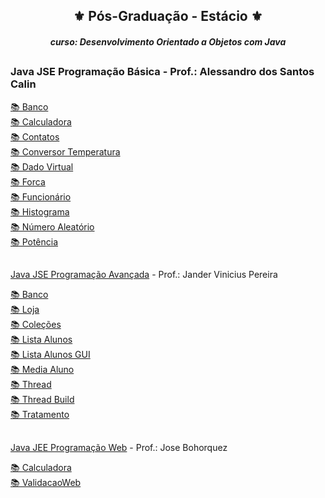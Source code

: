 <h2 align="center">⚜️ Pós-Graduação - Estácio ⚜️</h2>
<i><h4 align="center">curso: Desenvolvimento Orientado a Objetos com Java</i>
  
##
  
<h3>Java JSE Programação Básica - Prof.: Alessandro dos Santos Calin</h3>

[📚 Banco ](https://github.com/GivaldoMedeirosNeto/PosGraduacao)<br>
[📚 Calculadora ](https://github.com/GivaldoMedeirosNeto/PosGraduacao)<br>
[📚 Contatos ](https://github.com/GivaldoMedeirosNeto/PosGraduacao)<br>
[📚 Conversor Temperatura ](https://github.com/GivaldoMedeirosNeto/PosGraduacao)<br>
[📚 Dado Virtual ](https://github.com/GivaldoMedeirosNeto/PosGraduacao)<br>
[📚 Forca ](https://github.com/GivaldoMedeirosNeto/PosGraduacao)<br>
[📚 Funcionário ](https://github.com/GivaldoMedeirosNeto/PosGraduacao)<br>
[📚 Histograma ](https://github.com/GivaldoMedeirosNeto/PosGraduacao)<br>
[📚 Número Aleatório ](https://github.com/GivaldoMedeirosNeto/PosGraduacao)<br>
[📚 Potência ](https://github.com/GivaldoMedeirosNeto/PosGraduacao)<br>

##
  
[Java JSE Programação Avançada](https://github.com/GivaldoMedeirosNeto/PosGraduacao/tree/main/Aula%20-%20Java%20JSE%20-%20Programação%20Avançada) - Prof.: Jander Vinicius Pereira

[📚 Banco ](https://github.com/GivaldoMedeirosNeto/PosGraduacao/tree/main/Aula%20-%20Java%20JSE%20-%20Programação%20Avançada/Banco)<br>
[📚 Loja ](https://github.com/GivaldoMedeirosNeto/PosGraduacao/tree/main/Aula%20-%20Java%20JSE%20-%20Programação%20Avançada/Colecoes)<br>
[📚 Coleções ](https://github.com/GivaldoMedeirosNeto/PosGraduacao)<br>
[📚 Lista Alunos ](https://github.com/GivaldoMedeirosNeto/PosGraduacao)<br>
[📚 Lista Alunos GUI ](https://github.com/GivaldoMedeirosNeto/PosGraduacao)<br>
[📚 Media Aluno ](https://github.com/GivaldoMedeirosNeto/PosGraduacao)<br>
[📚 Thread ](https://github.com/GivaldoMedeirosNeto/PosGraduacao)<br>
[📚 Thread Build ](https://github.com/GivaldoMedeirosNeto/PosGraduacao)<br>
[📚 Tratamento ](https://github.com/GivaldoMedeirosNeto/PosGraduacao)<br>

##
  
[Java JEE Programação Web](https://github.com/GivaldoMedeirosNeto/PosGraduacao/tree/main/Aula%20-%20Java%20JEE%20-%20Aplicação%20Web) - Prof.: Jose Bohorquez

[📚 Calculadora ](https://github.com/GivaldoMedeirosNeto/PosGraduacao/tree/main/Aula%20-%20Java%20JEE%20-%20Aplicação%20Web/CalculadoraWeb)<br>
[📚 ValidacaoWeb ](https://github.com/GivaldoMedeirosNeto/PosGraduacao/tree/main/Aula%20-%20Java%20JEE%20-%20Aplicação%20Web/ValidacaoWeb)<br>
